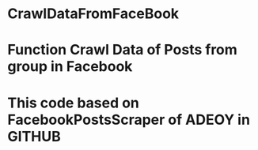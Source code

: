 # CrawlDataFromFaceBook
# Function Crawl Data of Posts from group in Facebook
# This code based on FacebookPostsScraper of ADEOY in GITHUB